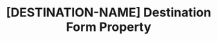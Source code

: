 ---
# -------------------------- #
#     USING THIS TEMPLATE    #
# -------------------------- #

## NEED HELP USING THIS TEMPLATE? SEE:
## https://docs-about-stitch-docs.netlify.com/reference/connect-templates/destination-form-property/
## FOR INSTRUCTIONS & REFERENCE INFO

## PLEASE REMOVE COMMENTS WHEN FINISHED



# -------------------------- #
#        CONTENT TYPE        #
# -------------------------- #

content-type: "api-form"
form-type: "destination"
key: "destination-form-properties-[destination-name]-object"


# -------------------------- #
#        OBJECT INFO         #
# -------------------------- #

title: "[DESTINATION-NAME] Destination Form Property"
api-type: ""
display-name: "[DESTINATION-NAME]"

docs-name: ""
db-type: ""

description: ""


# -------------------------- #
#      OBJECT ATTRIBUTES     #
# -------------------------- #

# uses-common-fields: true/false
## See these fields in _data/connect/common/destination-forms.yml > all-destinations

# object-attributes:
#   - name: ""
#     type: ""
#     required: true/false
#     description: ""
#     value: ""
---